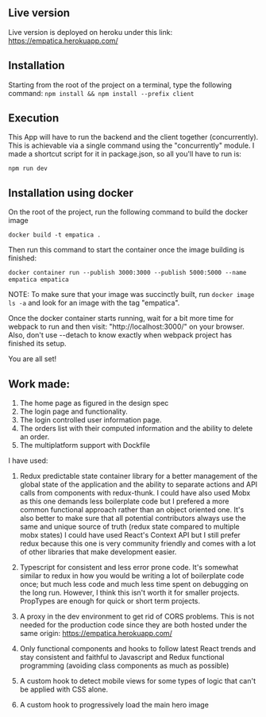 ## Live version 

Live version is deployed on heroku under this link: 
https://empatica.herokuapp.com/

## Installation

Starting from the root of the project on a terminal, type the following command:
```npm install && npm install --prefix client```

## Execution

This App will have to run the backend and the client together (concurrently). This is achievable via a single command using the "concurrently" module. I made a shortcut script for it in package.json, so all you'll have to run is: 

```npm run dev```

## Installation using docker

On the root of the project, run the following command to build the docker image

```docker build -t empatica .```

Then run this command to start the container once the image building is finished: 

```docker container run --publish 3000:3000 --publish 5000:5000 --name empatica empatica```

NOTE: To make sure that your image was succinctly built, run ```docker image ls -a``` and look for an image with the tag "empatica". 

Once the docker container starts running, wait for a bit more time for webpack to run and then visit:
"http://localhost:3000/" on your browser.
Also, don't use --detach to know exactly when webpack project has finished its setup.

You are all set! 

## Work made:

1) The home page as figured in the design spec
2) The login page and functionality. 
3) The login controlled user information page.
4) The orders list with their computed information and the ability to delete an order. 
5) The multiplatform support with Dockfile

I have used: 

1) Redux predictable state container library for a better management of the global state of the application and the ability to separate actions and API calls from components with redux-thunk. 
I could have also used Mobx as this one demands less boilerplate code but I prefered a more common functional approach rather than an object oriented one. It's also better to make sure that all potential contributors always use the same and unique source of truth (redux state compared to multiple mobx states) 
I could have used React's Context API but I still prefer redux because this one is very community friendly and comes with a lot of other libraries that make development easier.

2) Typescript for consistent and less error prone code. It's somewhat similar to redux in how you would be writing a lot of boilerplate code once; but much less code and much less time spent on debugging on the long run. However, I think this isn't worth it for smaller projects. PropTypes are enough for quick or short term projects. 

3) A proxy in the dev environment to get rid of CORS problems. This is not needed for the production code since they are both hosted under the same origin: https://empatica.herokuapp.com/

4) Only functional components and hooks to follow latest React trends and stay consistent and faithful to Javascript and Redux functional programming (avoiding class components as much as possible)

5) A custom hook to detect mobile views for some types of logic that can't be applied with CSS alone. 

6) A custom hook to progressively load the main hero image
